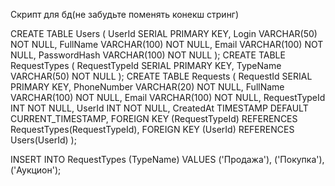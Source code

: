 Скрипт для бд(не забудьте поменять конекш стринг)

CREATE TABLE Users (
    UserId SERIAL PRIMARY KEY,
    Login VARCHAR(50) NOT NULL,
    FullName VARCHAR(100) NOT NULL,
    Email VARCHAR(100) NOT NULL,
    PasswordHash VARCHAR(100) NOT NULL
);
CREATE TABLE RequestTypes (
    RequestTypeId SERIAL PRIMARY KEY,
    TypeName VARCHAR(50) NOT NULL
);
CREATE TABLE Requests (
    RequestId SERIAL PRIMARY KEY,
    PhoneNumber VARCHAR(20) NOT NULL,
    FullName VARCHAR(100) NOT NULL,
    Email VARCHAR(100) NOT NULL,
    RequestTypeId INT NOT NULL,
    UserId INT NOT NULL,
    CreatedAt TIMESTAMP DEFAULT CURRENT_TIMESTAMP,
    FOREIGN KEY (RequestTypeId) REFERENCES RequestTypes(RequestTypeId),
    FOREIGN KEY (UserId) REFERENCES Users(UserId)
);

INSERT INTO RequestTypes (TypeName) VALUES
('Продажа'),
('Покупка'),
('Аукцион');
